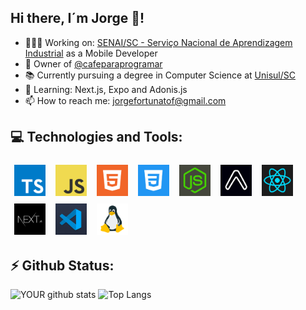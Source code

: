 ## Hi there, I´m Jorge 👋!

- 👨🏻‍💻 Working on: [SENAI/SC - Serviço Nacional de Aprendizagem Industrial](https://www.linkedin.com/school/senai-sc/mycompany/) as a Mobile Developer
- 👤 Owner of [@cafeparaprogramar](http://instagram.com/cafeparaprogramar)
- 📚 Currently pursuing a degree in Computer Science at [Unisul/SC](https://www.unisul.br/)
- 🌱 Learning: Next.js, Expo and Adonis.js
- 📫 How to reach me: jorgefortunatof@gmail.com

## 💻 Technologies and Tools:
<div>
<img src="https://raw.githubusercontent.com/jorgefortunatof/jorgefortunatof/main/assets/typescript-image.jpg" alt="Typescript" height="50" style="vertical-align:top; margin:6px">
<img src="https://raw.githubusercontent.com/jorgefortunatof/jorgefortunatof/main/assets/javascript-image.jpg" alt="Javascript" height="50" style="vertical-align:top; margin:6px">
<img src="https://raw.githubusercontent.com/jorgefortunatof/jorgefortunatof/main/assets/html-image.jpg" alt="Html" height="50" style="vertical-align:top; margin:6px">
<img src="https://raw.githubusercontent.com/jorgefortunatof/jorgefortunatof/main/assets/css-image.jpg" alt="Css" height="50" style="vertical-align:top; margin:6px">
<img src="https://raw.githubusercontent.com/jorgefortunatof/jorgefortunatof/main/assets/node-image.jpg" alt="Node" height="50" style="vertical-align:top; margin:6px">
<img src="https://raw.githubusercontent.com/jorgefortunatof/jorgefortunatof/main/assets/expo-image.jpg" alt="Expo" height="50" style="vertical-align:top; margin:6px">
<img src="https://raw.githubusercontent.com/jorgefortunatof/jorgefortunatof/main/assets/react-image.jpg" alt="React" height="50" style="vertical-align:top; margin:6px">
<img src="https://raw.githubusercontent.com/jorgefortunatof/jorgefortunatof/main/assets/next-image.jpg" alt="Next" height="50" style="vertical-align:top; margin:6px">
<img src="https://raw.githubusercontent.com/jorgefortunatof/jorgefortunatof/main/assets/vscode-image.jpg" alt="Vscode" height="50" style="vertical-align:top; margin:6px">
<img src="https://raw.githubusercontent.com/jorgefortunatof/jorgefortunatof/main/assets/linux-image.jpg" alt="Linux" height="50" style="vertical-align:top; margin:6px">
</div>
 
## ⚡️ Github Status:
![YOUR github stats](https://github-readme-stats.vercel.app/api?username=jorgefortunatof&theme=tokyonight&line_height=35)
![Top Langs](https://github-readme-stats.vercel.app/api/top-langs/?username=jorgefortunatof&theme=tokyonight)



